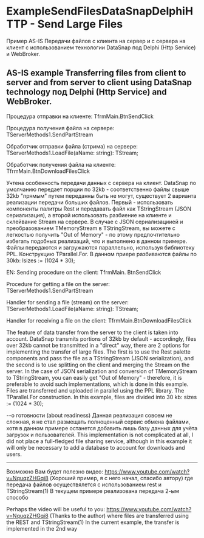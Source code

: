 # ExampleSendFilesDataSnapDelphiHTTP - Send Large Files

Пример AS-IS 
Передачи файлов с клиента на сервер и с сервера на клиент с использованием технологии DataSnap
под Delphi (Http Service) и WebBroker. 

AS-IS example
Transferring files from client to server and from server to client using DataSnap technology
под Delphi (Http Service) and WebBroker.
------

Процедура отправки на клиенте: 
 TfrmMain.BtnSendClick

Процедура получения файла на сервере: 
TServerMethods1.SendPartStream

Обработчик отправки файла (стрима) на сервере: 
TServerMethods1.LoadFile(aName: string): TStream;


Обработчик получения файла на клиенте: 
TfrmMain.BtnDownloadFilesClick

Учтена особенность передачи данных с сервера на клиент. DataSnap по умолчанию передает порции по 32kb - соответственно файлы свыше 32kb "прямым" путем переданны быть не могут,
существует 2 варианта реализации передачи больших файлов. Первый - использовать компоненты палитры Rest и передавать файл как TStringStream (JSON сериализация), а второй использовать разбиение на клиенте и склейвание Stream на сервере. 
В случае с JSON сериализациией и преобразованием TMemoryStream в TStringStream, вы можете с легкостью получить "Out of Memory" - по этому предпочтительно избегать подобных реализаций, что и выполнено в данном примере. 
Файлы передаются и загружаются параллельно, используя библиотеку PPL. Конструкцию TParallel.For.
В данном приере разбиваются файлы по 30kb:
 lsizes := (1024 * 30);


EN:
Sending procedure on the client:
TfrmMain. BtnSendClick

Procedure for getting a file on the server:
TServerMethods1.SendPartStream

Handler for sending a file (stream) on the server:
TServerMethods1.LoadFile(aName: string): TStream;


Handler for receiving a file on the client:
TfrmMain.BtnDownloadFilesClick

The feature of data transfer from the server to the client is taken into account. DataSnap transmits portions of 32kb by default - accordingly, files over 32kb cannot be transmitted in a "direct" way,
there are 2 options for implementing the transfer of large files. The first is to use the Rest palette components and pass the file as a TStringStream (JSON serialization), and the second is to use splitting on the client and merging the Stream on the server.
In the case of JSON serialization and conversion of TMemoryStream to TStringStream, you can easily get "Out of Memory" - therefore, it is preferable to avoid such implementations, which is done in this example.
Files are transferred and uploaded in parallel using the PPL library. The TParallel.For construction.
In this example, files are divided into 30 kb:
sizes := (1024 * 30);

--о готовности (about readiness)
Данная реализация совсем не сложная, я не стал размещать полноценный сервис обмена файлами, хотя в данном примере останется добавить лишь базу данных для учёта загрузок и пользователей.
This implementation is not complicated at all, I did not place a full-fledged file sharing service, although in this example it will only be necessary to add a database to account for downloads and users.

--- 
Возможно Вам будет полезно видео:
https://www.youtube.com/watch?v=NquqzZHGqi8 (Хороший пример, я с него начал, спасибо автору)
где передача файлов осуществялется с использованием rest и TStringStream(1)
В текущем примере реализована передача 2-ым способо

Perhaps the video will be useful to you:
https://www.youtube.com/watch?v=NquqzZHGqi8 (Thanks to the author)
where files are transferred using the REST and TStringStream(1)
In the current example, the transfer is implemented in the 2nd way

